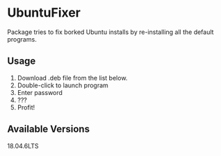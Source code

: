 # UbuntuFixer
Package tries to fix borked Ubuntu installs by re-installing all the default programs.

## Usage

1. Download .deb file from the list below.
2. Double-click to launch program
3. Enter password
4. ???
5. Profit!

## Available Versions

18.04.6LTS



